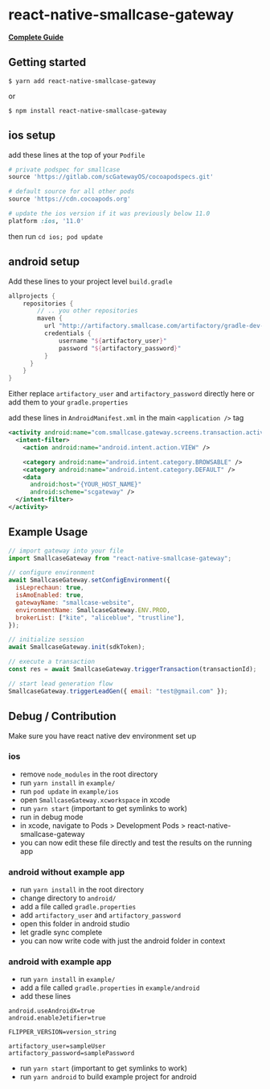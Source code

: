 # react-native-smallcase-gateway

[**Complete Guide**](https://developers.gateway.smallcase.com/docs/react-native-integration)

## Getting started

`$ yarn add react-native-smallcase-gateway`

or

`$ npm install react-native-smallcase-gateway`

## ios setup

add these lines at the top of your `Podfile`

```ruby
# private podspec for smallcase
source 'https://gitlab.com/scGatewayOS/cocoapodspecs.git'

# default source for all other pods
source 'https://cdn.cocoapods.org'

# update the ios version if it was previously below 11.0
platform :ios, '11.0'
```

then run
`cd ios; pod update`

## android setup

Add these lines to your project level `build.gradle`

```groovy
allprojects {
    repositories {
        // .. you other repositories
        maven {
          url "http://artifactory.smallcase.com/artifactory/gradle-dev-local"
          credentials {
              username "${artifactory_user}"
              password "${artifactory_password}"
          }
      }
    }
}
```

Either replace `artifactory_user` and `artifactory_password` directly here or add them to your `gradle.properties`

add these lines in `AndroidManifest.xml` in the main `<application />` tag

```xml
<activity android:name="com.smallcase.gateway.screens.transaction.activity.TransactionProcessActivity">
  <intent-filter>
    <action android:name="android.intent.action.VIEW" />

    <category android:name="android.intent.category.BROWSABLE" />
    <category android:name="android.intent.category.DEFAULT" />
    <data
      android:host="{YOUR_HOST_NAME}"
      android:scheme="scgateway" />
  </intent-filter>
</activity>
```

## Example Usage

```javascript
// import gateway into your file
import SmallcaseGateway from "react-native-smallcase-gateway";

// configure environment
await SmallcaseGateway.setConfigEnvironment({
  isLeprechaun: true,
  isAmoEnabled: true,
  gatewayName: "smallcase-website",
  environmentName: SmallcaseGateway.ENV.PROD,
  brokerList: ["kite", "aliceblue", "trustline"],
});

// initialize session
await SmallcaseGateway.init(sdkToken);

// execute a transaction
const res = await SmallcaseGateway.triggerTransaction(transactionId);

// start lead generation flow
SmallcaseGateway.triggerLeadGen({ email: "test@gmail.com" });
```

## Debug / Contribution

Make sure you have react native dev environment set up

### ios

- remove `node_modules` in the root directory
- run `yarn install` in `example/`
- run `pod update` in `example/ios`
- open `SmallcaseGateway.xcworkspace` in xcode
- run `yarn start` (important to get symlinks to work)
- run in debug mode
- in xcode, navigate to Pods > Development Pods > react-native-smallcase-gateway
- you can now edit these file directly and test the results on the running app

### android without example app

- run `yarn install` in the root directory
- change directory to `android/`
- add a file called `gradle.properties`
- add `artifactory_user` and `artifactory_password`
- open this folder in android studio
- let gradle sync complete
- you can now write code with just the android folder in context

### android with example app

- run `yarn install` in `example/`
- add a file called `gradle.properties` in `example/android`
- add these lines

```
android.useAndroidX=true
android.enableJetifier=true

FLIPPER_VERSION=version_string

artifactory_user=sampleUser
artifactory_password=samplePassword
```

- run `yarn start` (important to get symlinks to work)
- run `yarn android` to build example project for android
